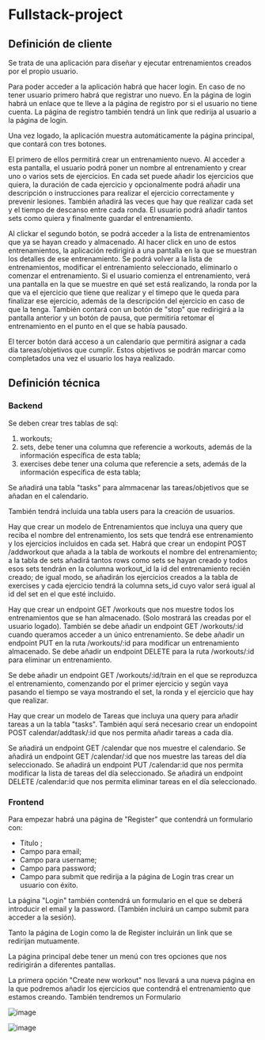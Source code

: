 # Fullstack-project

## Definición de cliente

Se trata de una aplicación para diseñar y ejecutar entrenamientos creados por el propio usuario.

Para poder acceder a la aplicación habrá que hacer login. En caso de no tener usuario primero habrá que registrar uno nuevo.
En la página de login habrá un enlace que te lleve a la página de registro por si el usuario no tiene cuenta. La página de registro también tendrá un link que redirija al usuario a la página de login.

Una vez logado, la aplicación muestra automáticamente la página principal, que contará con tres botones.

El primero de ellos permitirá crear un entrenamiento nuevo. Al acceder a esta pantalla, el usuario podrá poner un nombre al entrenamiento y crear uno o varios sets de ejercicios. En cada set puede añadir los ejercicios que quiera, la duración de cada ejercicio y opcionalmente podrá añadir una descripción o instrucciones para realizar el ejercicio correctamente y prevenir lesiones. También añadirá las veces que hay que realizar cada set y el tiempo de descanso entre cada ronda. El usuario podrá añadir tantos sets como quiera y finalmente guardar el entrenamiento.

Al clickar el segundo botón, se podrá acceder a la lista de entrenamientos que ya se hayan creado y almacenado. Al hacer click en uno de estos entrenamientos, la aplicación redirigirá a una pantalla en la que se muestran los detalles de ese entrenamiento. Se podrá volver a la lista de entrenamientos, modificar el entrenamiento seleccionado, eliminarlo o comenzar el entrenamiento. Si el usuario comienza el entrenamiento, verá una pantalla en la que se muestre en qué set está realizando, la ronda por la que va el ejercicio que tiene que realizar y el timepo que le queda para finalizar ese ejercicio, además de la descripción del ejercicio en caso de que la tenga. También contará con un botón de "stop" que redirigirá a la pantalla anterior y un botón de pausa, que permitiría retomar el entrenamiento en el punto en el que se había pausado.

El tercer botón dará acceso a un calendario que permitirá asignar a cada día tareas/objetivos que cumplir. Estos objetivos se podrán marcar como completados una vez el usuario los haya realizado.

## Definición técnica

### Backend

Se deben crear tres tablas de sql:

1. workouts;
2. sets, debe tener una columna que referencie a workouts, además de la información específica de esta tabla;
3. exercises debe tener una columa que referencie a sets, además de la información específica de esta tabla;

Se añadirá una tabla "tasks" para almmacenar las tareas/objetivos que se añadan en el calendario.

También tendrá incluida una tabla users para la creación de usuarios.

Hay que crear un modelo de Entrenamientos que incluya una query que reciba el nombre del entrenamiento, los sets que tendrá ese entrenamiento y los ejercicios incluidos en cada set.
Habrá que crear un endopint POST /addworkout que añada a la tabla de workouts el nombre del entrenamiento; a la tabla de sets añadirá tantos rows como sets se hayan creado y todos esos sets tendrán en la columna workout_id la id del entrenamiento recién creado; de igual modo, se añadirán los ejercicios creados a la tabla de exercises y cada ejercicio tendrá la columna sets_id cuyo valor será igual al id del set en el que esté incluido.

Hay que crear un endpoint GET /workouts que nos muestre todos los entrenamientos que se han almacenado. (Solo mostrará las creadas por el usuario logado).
También se debe añadir un endpoint GET /workouts/:id cuando queramos acceder a un único entrenamiento.
Se debe añadir un endpoint PUT en la ruta /workouts/:id para modificar un entrenamiento almacenado.
Se debe añadir un endpoint DELETE para la ruta /workouts/:id para eliminar un entrenamiento.

Se debe añadir un endpoint GET /workouts/:id/train en el que se reproduzca el entrenamiento, comenzando por el primer ejercicio y según vaya pasando el tiempo se vaya mostrando el set, la ronda y el ejercicio que hay que realizar.

Hay que crear un modelo de Tareas que incluya una query para añadir tareas a un la tabla "tasks".
También aquí será necesario crear un endopoint POST calendar/addtask/:id que nos permita añadir tareas a cada día.

Se añadirá un endpoint GET /calendar que nos muestre el calendario.
Se añadirá un endpoint GET /calendar/:id que nos muestre las tareas del día seleccionado.
Se añadirá un endpoint PUT /calendar:id que nos permita modificar la lista de tareas del día seleccionado.
Se añadirá un endpoint DELETE /calendar:id que nos permita eliminar tareas en el día seleccionado.

### Frontend

Para empezar habrá una página de "Register" que contendrá un formulario con:

- Título ;
- Campo para email;
- Campo para username;
- Campo para password;
- Campo para submit que redirija a la página de Login tras crear un usuario con éxito.

La página "Login" también contendrá un formulario en el que se deberá introducir el email y la password. (También incluirá un campo submit para acceder a la sesión).

Tanto la página de Login como la de Register incluirán un link que se redirijan mutuamente.

La página principal debe tener un menú con tres opciones que nos redirigirán a diferentes pantallas.

La primera opción "Create new workout" nos llevará a una nueva página en la que podremos añadir los ejercicios que contendrá el entrenamiento que estamos creando. También tendremos un Formulario

![image](https://github.com/MarcosUgalde/Fullstack-project/assets/82014451/76d612cf-44f3-4df6-886b-1afe49d23128)

![image](https://github.com/MarcosUgalde/Fullstack-project/assets/82014451/73bd9da0-fd1f-485a-9dfa-d33ee444eb2d)

